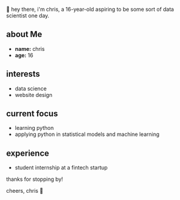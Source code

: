 👋 hey there, i'm chris, a 16-year-old aspiring to be some sort of data scientist one day.

## about Me

- **name:** chris
- **age:** 16

## interests

- data science
- website design

## current focus

- learning python
- applying python in statistical models and machine learning

## experience

- student internship at a fintech startup

thanks for stopping by!

cheers,
chris 🚀
